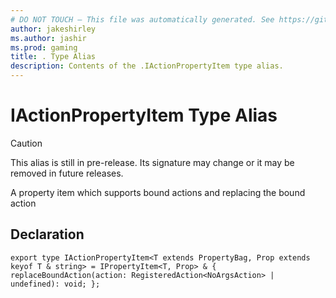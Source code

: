 ```yaml
---
# DO NOT TOUCH — This file was automatically generated. See https://github.com/mojang/minecraftapidocsgenerator to modify descriptions, examples, etc.
author: jakeshirley
ms.author: jashir
ms.prod: gaming
title: . Type Alias
description: Contents of the .IActionPropertyItem type alias.
---
```

# IActionPropertyItem Type Alias

> [!CAUTION]
> This alias is still in pre-release.  Its signature may change or it may be removed in future releases.

A property item which supports bound actions and replacing the bound action

## Declaration
`export type IActionPropertyItem<T extends PropertyBag, Prop extends keyof T & string> = IPropertyItem<T, Prop> & {
    replaceBoundAction(action: RegisteredAction<NoArgsAction> | undefined): void;
};`
